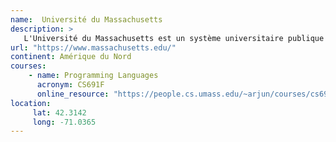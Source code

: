 ```yaml
---
name:  Université du Massachusetts
description: >
   L'Université du Massachusetts est un système universitaire publique à cinq campus et le seul système de recherche publique dans le Commonwealth du Massachusetts.
url: "https://www.massachusetts.edu/"
continent: Amérique du Nord
courses:
    - name: Programming Languages
      acronym: CS691F
      online_resource: "https://people.cs.umass.edu/~arjun/courses/cs691f/"
location:
     lat: 42.3142
     long: -71.0365
---
```

